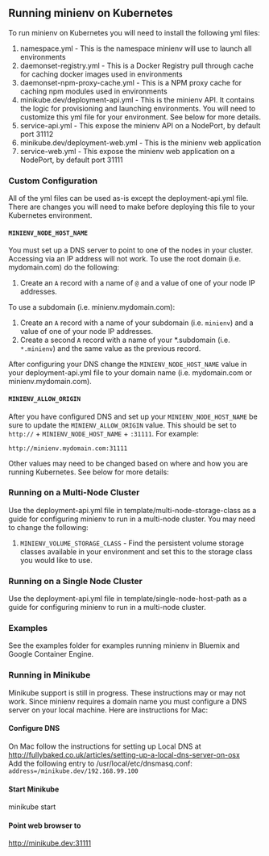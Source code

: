 ## Running minienv on Kubernetes

To run minienv on Kubernetes you will need to install the following yml files:

1. namespace.yml - This is the namespace minienv will use to launch all environments
2. daemonset-registry.yml - This is a Docker Registry pull through cache for caching docker images used in environments
3. daemonset-npm-proxy-cache.yml - This is a NPM proxy cache for caching npm modules used in environments
4. minikube.dev/deployment-api.yml - This is the minienv API. It contains the logic for provisioning and launching environments. You will need to customize this yml file for your environment. See below for more details.
5. service-api.yml - This expose the minienv API on a NodePort, by default port 31112
6. minikube.dev/deployment-web.yml - This is the minienv web application
7. service-web.yml - This expose the minienv web application on a NodePort, by default port 31111

### Custom Configuration

All of the yml files can be used as-is except the deployment-api.yml file. There are changes you will need to make
before deploying this file to your Kubernetes environment.

#### `MINIENV_NODE_HOST_NAME`

You must set up a DNS server to point to one of the nodes in your cluster. Accessing via an IP
address will not work. To use the root domain (i.e. mydomain.com) do the following:

1. Create an `A` record with a name of `@` and a value of one of your node IP addresses.

To use a subdomain (i.e. minienv.mydomain.com):

1. Create an `A` record with a name of your subdomain (i.e. `minienv`) and a value of one of your node IP addresses.
2. Create a second `A` record with a name of your *.subdomain (i.e. `*.minienv`) and the same value as the previous record.

After configuring your DNS change the `MINIENV_NODE_HOST_NAME` value in your deployment-api.yml file to your domain name
(i.e. mydomain.com or minienv.mydomain.com).

#### `MINIENV_ALLOW_ORIGIN`

After you have configured DNS and set up your `MINIENV_NODE_HOST_NAME` be sure to update the `MINIENV_ALLOW_ORIGIN` value.
This should be set to `http://` + `MINIENV_NODE_HOST_NAME` + `:31111`. For example:

`http://minienv.mydomain.com:31111`

Other values may need to be changed based on where and how you are running Kubernetes. See below for more details:

### Running on a Multi-Node Cluster
 
Use the deployment-api.yml file in template/multi-node-storage-class as a guide for configuring minienv to run in a multi-node cluster.
You may need to change the following:

1. `MINIENV_VOLUME_STORAGE_CLASS` - Find the persistent volume storage classes available in your environment and set this to the storage class you would like to use.  

### Running on a Single Node Cluster
 
Use the deployment-api.yml file in template/single-node-host-path as a guide for configuring minienv to run in a multi-node cluster.

### Examples

See the examples folder for examples running minienv in Bluemix and Google Container Engine.

### Running in Minikube

Minikube support is still in progress. These instructions may or may not work. Since minienv requires a domain name you must
configure a DNS server on your local machine. Here are instructions for Mac:

#### Configure DNS
On Mac follow the instructions for setting up Local DNS at  http://fullybaked.co.uk/articles/setting-up-a-local-dns-server-on-osx<br />
Add the following entry to /usr/local/etc/dnsmasq.conf:<br />
`address=/minikube.dev/192.168.99.100`

#### Start Minikube
minikube start

#### Point web browser to
http://minikube.dev:31111
